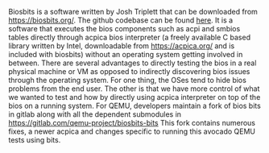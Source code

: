 Biosbits is a software written by Josh Triplett that can be downloaded
from https://biosbits.org/. The github codebase can be found
[here](https://github.com/biosbits/bits/tree/master). It is a software that executes
the bios components such as acpi and smbios tables directly through acpica
bios interpreter (a freely available C based library written by Intel,
downloadable from https://acpica.org/ and is included with biosbits) without an
operating system getting involved in between.
There are several advantages to directly testing the bios in a real physical
machine or VM as opposed to indirectly discovering bios issues through the
operating system. For one thing, the OSes tend to hide bios problems from the
end user. The other is that we have more control of what we wanted to test
and how by directly using acpica interpreter on top of the bios on a running
system.
For QEMU, developers maintain a fork of bios bits in gitlab along with all the
dependent submodules in https://gitlab.com/qemu-project/biosbits-bits
This fork contains numerous fixes, a newer acpica and changes specific to
running this avocado QEMU tests using bits.
